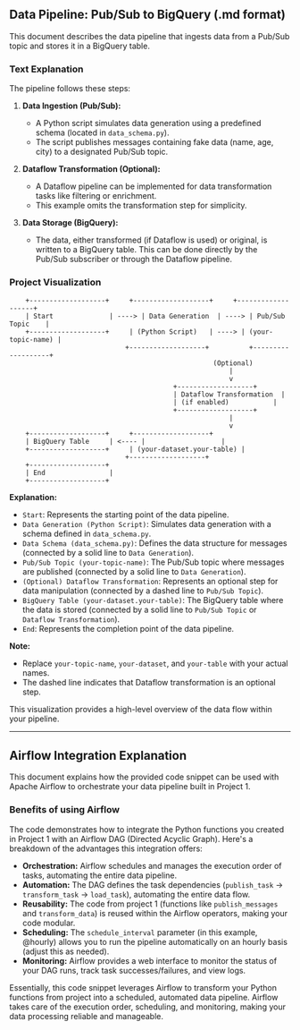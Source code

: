 ## Data Pipeline: Pub/Sub to BigQuery (.md format)

This document describes the data pipeline that ingests data from a Pub/Sub topic and stores it in a BigQuery table. 

### Text Explanation

The pipeline follows these steps:

1. **Data Ingestion (Pub/Sub):**
   - A Python script simulates data generation using a predefined schema (located in `data_schema.py`).
   - The script publishes messages containing fake data (name, age, city) to a designated Pub/Sub topic.

2. **Dataflow Transformation (Optional):**
   - A Dataflow pipeline can be implemented for data transformation tasks like filtering or enrichment.
   - This example omits the transformation step for simplicity.

3. **Data Storage (BigQuery):**
   - The data, either transformed (if Dataflow is used) or original, is written to a BigQuery table. This can be done directly by the Pub/Sub subscriber or through the Dataflow pipeline.

### Project Visualization

```
    +-------------------+     +-------------------+     +-------------------+
    | Start              | ----> | Data Generation  | ----> | Pub/Sub Topic    |
    +-------------------+     | (Python Script)   | ----> | (your-topic-name) |
                             +-------------------+          +-------------------+
                                                   (Optional)
                                                       |
                                                       v
                                         +-------------------+
                                         | Dataflow Transformation  |
                                         | (if enabled)           |
                                         +-------------------+
                                                       |
                                                       v
    +-------------------+     +-------------------+
    | BigQuery Table     | <---- |                   |
    +-------------------+     | (your-dataset.your-table) |
                             +-------------------+
    +-------------------+     
    | End                |
    +-------------------+
```

**Explanation:**

* `Start`: Represents the starting point of the data pipeline.
* `Data Generation (Python Script)`: Simulates data generation with a schema defined in `data_schema.py`.
* `Data Schema (data_schema.py)`: Defines the data structure for messages (connected by a solid line to `Data Generation`).
* `Pub/Sub Topic (your-topic-name)`: The Pub/Sub topic where messages are published (connected by a solid line to `Data Generation`).
* `(Optional) Dataflow Transformation`: Represents an optional step for data manipulation (connected by a dashed line to `Pub/Sub Topic`).
* `BigQuery Table (your-dataset.your-table)`: The BigQuery table where the data is stored (connected by a solid line to `Pub/Sub Topic` or `Dataflow Transformation`).
* `End`: Represents the completion point of the data pipeline.

**Note:**

* Replace `your-topic-name`, `your-dataset`, and `your-table` with your actual names.
* The dashed line indicates that Dataflow transformation is an optional step.

This visualization provides a high-level overview of the data flow within your pipeline. 

---

## Airflow Integration Explanation

This document explains how the provided code snippet can be used with Apache Airflow to orchestrate your data pipeline built in Project 1.

### Benefits of using Airflow

The code demonstrates how to integrate the Python functions you created in Project 1 with an Airflow DAG (Directed Acyclic Graph). Here's a breakdown of the advantages this integration offers:

* **Orchestration:** Airflow schedules and manages the execution order of tasks, automating the entire data pipeline.
* **Automation:** The DAG defines the task dependencies (`publish_task` -> `transform_task` -> `load_task`), automating the entire data flow.
* **Reusability:** The code from project 1 (functions like `publish_messages` and `transform_data`) is reused within the Airflow operators, making your code modular.
* **Scheduling:** The `schedule_interval` parameter (in this example, @hourly) allows you to run the pipeline automatically on an hourly basis (adjust this as needed).
* **Monitoring:** Airflow provides a web interface to monitor the status of your DAG runs, track task successes/failures, and view logs.

Essentially, this code snippet leverages Airflow to transform your Python functions from project into a scheduled, automated data pipeline. Airflow takes care of the execution order, scheduling, and monitoring, making your data processing reliable and manageable.

